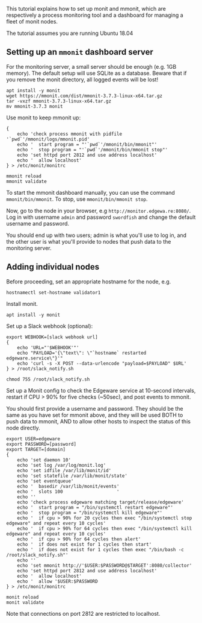 This tutorial explains how to set up monit and mmonit, which are respectively
a process monitoring tool and a dashboard for managing a fleet of monit nodes.

The tutorial assumes you are running Ubuntu 18.04

## Setting up an `mmonit` dashboard server

For the monitoring server, a small server should be enough (e.g. 1GB memory).
The default setup will use SQLite as a database. Beware that if you remove
the monit directory, all logged events will be lost!

```
apt install -y monit
wget https://mmonit.com/dist/mmonit-3.7.3-linux-x64.tar.gz
tar -vxzf mmonit-3.7.3-linux-x64.tar.gz
mv mmonit-3.7.3 monit
```

Use monit to keep mmonit up:

```
{
    echo 'check process mmonit with pidfile '`pwd`'/mmonit/logs/mmonit.pid'
    echo '  start program = "'`pwd`'/mmonit/bin/mmonit"'
    echo '  stop program = "'`pwd`'/mmonit/bin/mmonit stop"'
    echo 'set httpd port 2812 and use address localhost'
    echo '  allow localhost'
} > /etc/monit/monitrc

mmonit reload
mmonit validate
```

To start the mmonit dashboard manually, you can use the command `mmonit/bin/mmonit`.
To stop, use `mmonit/bin/mmonit stop`.

Now, go to the node in your browser, e.g `http://monitor.edgewa.re:8080/`.
Log in with username `admin` and password `swordfish` and change the default
username and password.

You should end up with two users; admin is what you'll use to log in, and the
other user is what you'll provide to nodes that push data to the monitoring server.

## Adding individual nodes

Before proceeding, set an appropriate hostname for the node, e.g.

```
hostnamectl set-hostname validator1
```

Install monit.

```
apt install -y monit
```

Set up a Slack webhook (optional):

```
export WEBHOOK=[slack webhook url]
{
    echo 'URL="'$WEBHOOK'"'
    echo "PAYLOAD='{\"text\": \"`hostname` restarted edgeware.service\"}'"
    echo 'curl -s -X POST --data-urlencode "payload=$PAYLOAD" $URL'
} > /root/slack_notify.sh

chmod 755 /root/slack_notify.sh
```

Set up a Monit config to check the Edgeware service at 10-second intervals,
restart if CPU > 90% for five checks (~50sec), and post events to mmonit.

You should first provide a username and password. They should be the same
as you have set for mmonit above, and they will be used BOTH to push data
to mmonit, AND to allow other hosts to inspect the status of this node
directly.

```
export USER=edgeware
export PASSWORD=[password]
export TARGET=[domain]
{
    echo 'set daemon 10'
    echo 'set log /var/log/monit.log'
    echo 'set idfile /var/lib/monit/id'
    echo 'set statefile /var/lib/monit/state'
    echo 'set eventqueue'
    echo '  basedir /var/lib/monit/events'
    echo '  slots 100                    '
    echo ''
    echo 'check process edgeware matching target/release/edgeware'
    echo '  start program = "/bin/systemctl restart edgeware"'
    echo '  stop program = "/bin/systemctl kill edgeware"'
    echo '  if cpu > 90% for 20 cycles then exec "/bin/systemctl stop edgeware" and repeat every 10 cycles'
    echo '  if cpu > 90% for 64 cycles then exec "/bin/systemctl kill edgeware" and repeat every 10 cycles'
    echo '  if cpu > 90% for 64 cycles then alert'
    echo '  if does not exist for 1 cycles then start'
    echo '  if does not exist for 1 cycles then exec "/bin/bash -c /root/slack_notify.sh"'
    echo ''
    echo 'set mmonit http://'$USER:$PASSWORD@$TARGET':8080/collector'
    echo 'set httpd port 2812 and use address localhost'
    echo '  allow localhost'
    echo '  allow '$USER:$PASSWORD
} > /etc/monit/monitrc

monit reload
monit validate
```

Note that connections on port 2812 are restricted to localhost.
